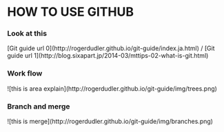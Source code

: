 # HOW TO USE GITHUB

<h3>Look at this</h3>
[Git guide url 0](http://rogerdudler.github.io/git-guide/index.ja.html) /
[Git guide url 1](http://blog.sixapart.jp/2014-03/mttips-02-what-is-git.html)


<h3>Work flow</h3>
![this is area explain](http://rogerdudler.github.io/git-guide/img/trees.png)


<h3>Branch and merge</h3>
![this is merge](http://rogerdudler.github.io/git-guide/img/branches.png)
